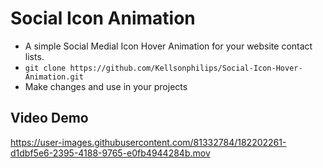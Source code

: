 # Social Icon Animation
- A simple Social Medial Icon Hover Animation for your website contact lists.
- `git clone https://github.com/Kellsonphilips/Social-Icon-Hover-Animation.git`
- Make changes and use in your projects 


## Video Demo 

https://user-images.githubusercontent.com/81332784/182202261-d1dbf5e6-2395-4188-9765-e0fb4944284b.mov




